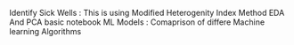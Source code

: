 Identify Sick Wells  :  This is using Modified Heterogenity Index Method
EDA And PCA basic notebook
ML Models       : Comaprison of differe Machine learning Algorithms
